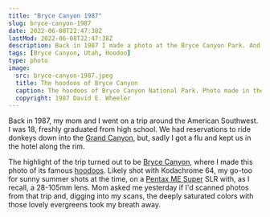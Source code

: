 ```yaml
---
title: "Bryce Canyon 1987"
slug: bryce-canyon-1987
date: 2022-06-08T22:47:38Z
lastMod: 2022-06-08T22:47:38Z
description: Back in 1987 I made a photo at the Bryce Canyon Park. And now I’m posting it, because it’s *spectacular!*
tags: [Bryce Canyon, Utah, Hoodoo]
type: photo
image:
  src: bryce-canyon-1987.jpeg
  title: The hoodoos of Bryce Canyon
  caption: The hoodoos of Bryce Canyon National Park. Photo made in the summer of 1987.
  copyright: 1987 David E. Wheeler
---
```


Back in 1987, my mom and I went on a trip around the American Southwest. I was
18, freshly graduated from high school. We had reservations to ride donkeys down
into the [Grand Canyon], but, sadly I got a flu and kept us in the hotel along
the rim.

The highlight of the trip turned out to be [Bryce Canyon], where I made this
photo of its famous [hoodoos]. Likely shot with Kodachrome 64, my go-too for
sunny summer shots at the time, on a [Pentax ME Super] SLR with, as I recall, a
28-105mm lens. Mom asked me yesterday if I'd scanned photos from that trip and,
digging into my scans, the deeply saturated colors with those lovely evergreens
took my breath away.

  [Grand Canyon]: https://www.nps.gov/grca/index.htm "Grand Canyon National Park"
  [Bryce Canyon]: https://www.nps.gov/brca/index.htm
    "Bryce Canyon National Park"
  [hoodoos]: https://en.wikipedia.org/wiki/Hoodoo_(geology)
    "Wikipedia: “Hoodoo (geology)”"
  [Pentax ME Super]: https://en.wikipedia.org/wiki/Pentax_ME_Super
    "Wikipedia: Pentax ME Super”"
